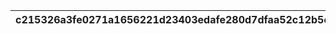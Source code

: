 |c215326a3fe0271a1656221d23403edafe280d7dfaa52c12b5c024e2fe893ed3|4a767022e8049563b8d26a6ec9184c55c18762f3340381f52aefa86fb8115df4|8d48a2e7f22efb4ebbcc334e294984067eca34f896c4cce95e76b634847b1a12|75edfb7a2ae37313535ba9a4527fd79d2d641001ad78e8ff3a3d856a80e4db45|5525f0c06703901781e4bc3f20fc92a161d1a8af18bd149e3a311e83cbb902ed|2cb14d83a7872d5772b5b8df2158a0197a2379715cc646de356e51b551ca4715|13c5c39891b09ef739e4f5f7693af299712cf6fbb42783d0ffa6f76b7f69e3ce|6bfaf948e00a145a524231c91dc7a298901b5c8df64aaa982d389af2978f5732|3ef586712551b5b5741340ed3b85b80dbd807f920bbf9d13c8f451b8b0cdd102|9f1ab654d034b646bf9c8f3feb466433432b9b1d99e85d3cf00aad44211913f5|
| --- | --- | --- | --- | --- | --- | --- | --- | --- | --- |